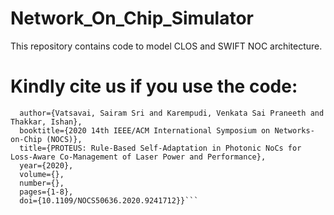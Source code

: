 # Network_On_Chip_Simulator
This repository contains code to model CLOS and SWIFT NOC architecture. 

# Kindly cite us if you use the code:
```@INPROCEEDINGS{9241712,
  author={Vatsavai, Sairam Sri and Karempudi, Venkata Sai Praneeth and Thakkar, Ishan},
  booktitle={2020 14th IEEE/ACM International Symposium on Networks-on-Chip (NOCS)}, 
  title={PROTEUS: Rule-Based Self-Adaptation in Photonic NoCs for Loss-Aware Co-Management of Laser Power and Performance}, 
  year={2020},
  volume={},
  number={},
  pages={1-8},
  doi={10.1109/NOCS50636.2020.9241712}}```
